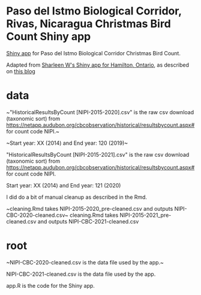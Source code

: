 # Paso del Istmo Biological Corridor, Rivas, Nicaragua Christmas Bird Count Shiny app

[Shiny app](https://fhjoyce.shinyapps.io/NIPI-CBC) for Paso del Istmo Biological Corridor Christmas Bird Count. 

Adapted from [Sharleen W's Shiny app for Hamilton, Ontario](https://sharleenw.shinyapps.io/hamilton_cbc_shiny/), as described on [this blog]( https://sharleenw.rbind.io/2019/03/24/hamilton-cbc-part-3/)

# data

~"HistoricalResultsByCount [NIPI-2015-2020].csv" is the raw csv download (taxonomic sort) from https://netapp.audubon.org/cbcobservation/historical/resultsbycount.aspx# for count code NIPI.~

~Start year: XX (2014) and End year: 120 (2019)~

"HistoricalResultsByCount [NIPI-2015-2021].csv" is the raw csv download (taxonomic sort) from https://netapp.audubon.org/cbcobservation/historical/resultsbycount.aspx# for count code NIPI.

Start year: XX (2014) and End year: 121 (2020)

I did do a bit of manual cleanup as described in the Rmd.

~cleaning.Rmd takes NIPI-2015-2020_pre-cleaned.csv and outputs NIPI-CBC-2020-cleaned.csv~
cleaning.Rmd takes NIPI-2015-2021_pre-cleaned.csv and outputs NIPI-CBC-2021-cleaned.csv


# root
~NIPI-CBC-2020-cleaned.csv is the data file used by the app.~

NIPI-CBC-2021-cleaned.csv is the data file used by the app.


app.R is the code for the Shiny app.
